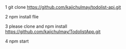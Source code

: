 1 git clone https://github.com/kajichulmay/todolist-api.git

2 npm install flie

3 please clone and npm install https://github.com/kajichulmay/TodolistApp.git

4 npm start
